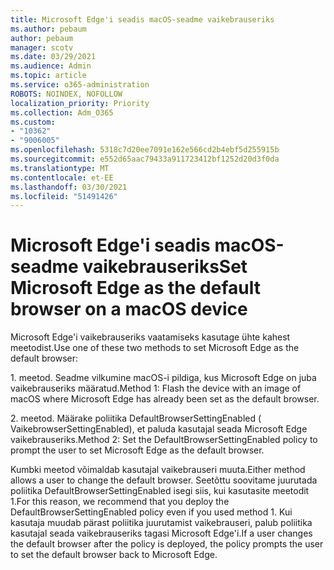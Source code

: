 ```yaml
---
title: Microsoft Edge'i seadis macOS-seadme vaikebrauseriks
ms.author: pebaum
author: pebaum
manager: scotv
ms.date: 03/29/2021
ms.audience: Admin
ms.topic: article
ms.service: o365-administration
ROBOTS: NOINDEX, NOFOLLOW
localization_priority: Priority
ms.collection: Adm_O365
ms.custom:
- "10362"
- "9006005"
ms.openlocfilehash: 5318c7d20ee7091e162e566cd2b4ebf5d255915b
ms.sourcegitcommit: e552d65aac79433a911723412bf1252d20d3f0da
ms.translationtype: MT
ms.contentlocale: et-EE
ms.lasthandoff: 03/30/2021
ms.locfileid: "51491426"
---
```

# <a name="set-microsoft-edge-as-the-default-browser-on-a-macos-device"></a><span data-ttu-id="34856-102">Microsoft Edge'i seadis macOS-seadme vaikebrauseriks</span><span class="sxs-lookup"><span data-stu-id="34856-102">Set Microsoft Edge as the default browser on a macOS device</span></span>

<span data-ttu-id="34856-103">Microsoft Edge'i vaikebrauseriks vaatamiseks kasutage ühte kahest meetodist.</span><span class="sxs-lookup"><span data-stu-id="34856-103">Use one of these two methods to set Microsoft Edge as the default browser:</span></span>

<span data-ttu-id="34856-104">1. meetod. Seadme vilkumine macOS-i pildiga, kus Microsoft Edge on juba vaikebrauseriks määratud.</span><span class="sxs-lookup"><span data-stu-id="34856-104">Method 1: Flash the device with an image of macOS where Microsoft Edge has already been set as the default browser.</span></span>

<span data-ttu-id="34856-105">2. meetod. Määrake poliitika DefaultBrowserSettingEnabled ( VaikebrowserSettingEnabled), et paluda kasutajal seada Microsoft Edge vaikebrauseriks.</span><span class="sxs-lookup"><span data-stu-id="34856-105">Method 2: Set the DefaultBrowserSettingEnabled policy to prompt the user to set Microsoft Edge as the default browser.</span></span>

<span data-ttu-id="34856-106">Kumbki meetod võimaldab kasutajal vaikebrauseri muuta.</span><span class="sxs-lookup"><span data-stu-id="34856-106">Either method allows a user to change the default browser.</span></span> <span data-ttu-id="34856-107">Seetõttu soovitame juurutada poliitika DefaultBrowserSettingEnabled isegi siis, kui kasutasite meetodit 1.</span><span class="sxs-lookup"><span data-stu-id="34856-107">For this reason, we recommend that you deploy the DefaultBrowserSettingEnabled policy even if you used method 1.</span></span> <span data-ttu-id="34856-108">Kui kasutaja muudab pärast poliitika juurutamist vaikebrauseri, palub poliitika kasutajal seada vaikebrauseriks tagasi Microsoft Edge'i.</span><span class="sxs-lookup"><span data-stu-id="34856-108">If a user changes the default browser after the policy is deployed, the policy prompts the user to set the default browser back to Microsoft Edge.</span></span>
